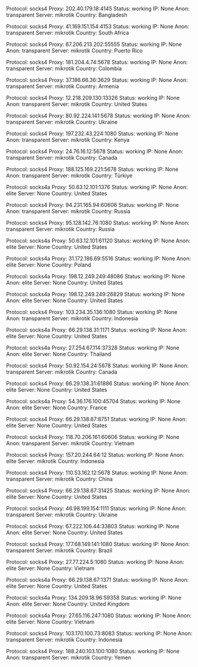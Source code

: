 Protocol: socks4
Proxy: 202.40.179.18:4145
Status: working
IP: None
Anon: transparent
Server: mikrotik
Country: Bangladesh

Protocol: socks4
Proxy: 41.169.151.154:4153
Status: working
IP: None
Anon: transparent
Server: mikrotik
Country: South Africa

Protocol: socks4
Proxy: 67.206.213.202:55555
Status: working
IP: None
Anon: transparent
Server: mikrotik
Country: Puerto Rico

Protocol: socks4
Proxy: 181.204.4.74:5678
Status: working
IP: None
Anon: transparent
Server: mikrotik
Country: Colombia

Protocol: socks4
Proxy: 37.186.66.36:3629
Status: working
IP: None
Anon: transparent
Server: mikrotik
Country: Armenia

Protocol: socks4
Proxy: 12.218.209.130:13326
Status: working
IP: None
Anon: transparent
Server: mikrotik
Country: United States

Protocol: socks4
Proxy: 80.92.224.141:5678
Status: working
IP: None
Anon: transparent
Server: mikrotik
Country: Ukraine

Protocol: socks4
Proxy: 197.232.43.224:1080
Status: working
IP: None
Anon: transparent
Server: mikrotik
Country: Kenya

Protocol: socks4
Proxy: 24.76.16.12:5678
Status: working
IP: None
Anon: transparent
Server: mikrotik
Country: Canada

Protocol: socks4
Proxy: 188.125.169.221:5678
Status: working
IP: None
Anon: transparent
Server: mikrotik
Country: Türkiye

Protocol: socks4a
Proxy: 50.63.12.101:1376
Status: working
IP: None
Anon: elite
Server: None
Country: United States

Protocol: socks4
Proxy: 94.231.165.94:60606
Status: working
IP: None
Anon: transparent
Server: mikrotik
Country: Russia

Protocol: socks4
Proxy: 95.128.142.76:1080
Status: working
IP: None
Anon: transparent
Server: mikrotik
Country: Russia

Protocol: socks4a
Proxy: 50.63.12.101:61120
Status: working
IP: None
Anon: elite
Server: None
Country: United States

Protocol: socks4a
Proxy: 31.172.186.69:5516
Status: working
IP: None
Anon: elite
Server: None
Country: Poland

Protocol: socks4a
Proxy: 198.12.249.249:48086
Status: working
IP: None
Anon: elite
Server: None
Country: United States

Protocol: socks4a
Proxy: 198.12.249.249:26829
Status: working
IP: None
Anon: elite
Server: None
Country: United States

Protocol: socks4
Proxy: 103.234.35.136:1080
Status: working
IP: None
Anon: transparent
Server: mikrotik
Country: Indonesia

Protocol: socks4a
Proxy: 66.29.138.31:1171
Status: working
IP: None
Anon: elite
Server: None
Country: United States

Protocol: socks4a
Proxy: 27.254.67.114:37328
Status: working
IP: None
Anon: elite
Server: None
Country: Thailand

Protocol: socks4
Proxy: 50.92.154.24:5678
Status: working
IP: None
Anon: transparent
Server: mikrotik
Country: Canada

Protocol: socks4
Proxy: 66.29.138.31:61886
Status: working
IP: None
Anon: elite
Server: None
Country: United States

Protocol: socks4a
Proxy: 54.36.176.100:45704
Status: working
IP: None
Anon: elite
Server: None
Country: France

Protocol: socks4
Proxy: 66.29.138.67:8751
Status: working
IP: None
Anon: elite
Server: None
Country: United States

Protocol: socks4
Proxy: 118.70.206.161:60606
Status: working
IP: None
Anon: transparent
Server: mikrotik
Country: Vietnam

Protocol: socks4
Proxy: 157.20.244.64:12
Status: working
IP: None
Anon: elite
Server: mikrotik
Country: Indonesia

Protocol: socks4
Proxy: 110.53.162.12:5678
Status: working
IP: None
Anon: transparent
Server: mikrotik
Country: China

Protocol: socks4
Proxy: 66.29.138.67:31425
Status: working
IP: None
Anon: elite
Server: None
Country: United States

Protocol: socks4
Proxy: 46.98.199.154:1111
Status: working
IP: None
Anon: transparent
Server: mikrotik
Country: Ukraine

Protocol: socks4
Proxy: 67.222.106.44:33803
Status: working
IP: None
Anon: elite
Server: None
Country: United States

Protocol: socks4
Proxy: 177.68.149.141:1080
Status: working
IP: None
Anon: transparent
Server: mikrotik
Country: Brazil

Protocol: socks4
Proxy: 27.77.224.5:1080
Status: working
IP: None
Anon: elite
Server: None
Country: Vietnam

Protocol: socks4a
Proxy: 66.29.138.67:1371
Status: working
IP: None
Anon: elite
Server: None
Country: United States

Protocol: socks4a
Proxy: 134.209.18.96:59358
Status: working
IP: None
Anon: elite
Server: None
Country: United Kingdom

Protocol: socks4a
Proxy: 27.65.116.247:1080
Status: working
IP: None
Anon: elite
Server: None
Country: Vietnam

Protocol: socks4
Proxy: 103.170.100.73:8083
Status: working
IP: None
Anon: transparent
Server: mikrotik
Country: Indonesia

Protocol: socks4
Proxy: 188.240.103.100:1080
Status: working
IP: None
Anon: transparent
Server: mikrotik
Country: Yemen

